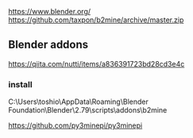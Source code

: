 

https://www.blender.org/
https://github.com/taxpon/b2mine/archive/master.zip

## Blender addons
https://qiita.com/nutti/items/a836391723bd28cd3e4c

### install
C:\Users\toshio\AppData\Roaming\Blender Foundation\Blender\2.79\scripts\addons\b2mine


https://github.com/py3minepi/py3minepi

